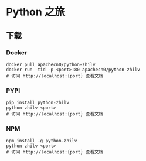 # Python 之旅

## 下载

### Docker

```
docker pull apachecn0/python-zhilv
docker run -tid -p <port>:80 apachecn0/python-zhilv
# 访问 http://localhost:{port} 查看文档
```

### PYPI

```
pip install python-zhilv
python-zhilv <port>
# 访问 http://localhost:{port} 查看文档
```

### NPM

```
npm install -g python-zhilv
python-zhilv <port>
# 访问 http://localhost:{port} 查看文档
```